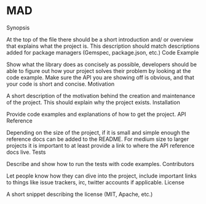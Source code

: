# MAD
Synopsis

At the top of the file there should be a short introduction and/ or overview that explains what the project is. This description should match descriptions added for package managers (Gemspec, package.json, etc.)
Code Example

Show what the library does as concisely as possible, developers should be able to figure out how your project solves their problem by looking at the code example. Make sure the API you are showing off is obvious, and that your code is short and concise.
Motivation

A short description of the motivation behind the creation and maintenance of the project. This should explain why the project exists.
Installation

Provide code examples and explanations of how to get the project.
API Reference

Depending on the size of the project, if it is small and simple enough the reference docs can be added to the README. For medium size to larger projects it is important to at least provide a link to where the API reference docs live.
Tests

Describe and show how to run the tests with code examples.
Contributors

Let people know how they can dive into the project, include important links to things like issue trackers, irc, twitter accounts if applicable.
License

A short snippet describing the license (MIT, Apache, etc.)
